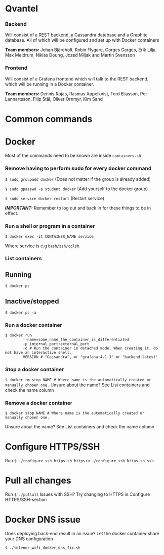 Qvantel
=======

### Backend

Will consist of a REST backend, a Cassandra database and a Graphite database. All of which will be configured and set up with Docker containers

**Team members:** Johan Bjäreholt, Robin Flygare, Gorges Gorges, Erik Lilja, Max Meldrum, Niklas Doung, Jozed Miljak and Martin Svensson

### Frontend

Will consist of a Grafana frontend which will talk to the REST backend, which will be running in a Docker container.

**Team members:** Dennis Rojas, Rasmus Appelkvist, Tord Eliasson, Per Lennartsson, Filip Stål, Oliver Örnmyr, Kim Sand

Common commands
======

# Docker
Most of the commands need to be known are inside `containers.sh`

### Remove having to perform sudo for every docker command
`$ sudo groupadd docker` (Does not matter if the group is already added)

`$ sudo gpasswd -a student docker` (Add yourself to the docker group)

`$ sudo service docker restart` (Restart service)

***IMPORTANT:*** Remember to log out and back in for these things to be in effect.

### Run a shell or program in a container
```
$ docker exec -it CONTAINER_NAME service
```
Where service is e.g `bash/zsh/cqlsh`.


### List containers
## Running
`$ docker ps`

## Inactive/stopped
`$ docker ps -a`

### Run a docker container
```
$ docker run
		--name=some_name_the_container_is_differentiated
		-p internal_port:external_port
		-d # Run the container in detached mode. When creating it, do not have an interactive shell.
		VERSION # "Cassandra", or "grafana:4.1.1" or "backend:latest"
```
### Stop a docker container
`$ docker rm stop NAME # Where name is the automatically created or manually chosen one.`
Unsure about the name? See List containers and check the name column

### Remove a docker container
`$ docker stop NAME # Where name is the automatically created or manually chosen one.`

Unsure about the name? See List containers and check the name column


Configure HTTPS/SSH
======

Run `$ ./configure_ssh_https.sh https` or `./configure_ssh_https.sh ssh`

Pull all changes
======
Run `$ ./pullall`
Issues with SSH? Try changing to HTTPS in Configure HTTPS/SSH-section

Docker DNS issue
======
Does deploying back-end result in an issue? Let the docker container share your DNS configuration

`$ ./telenor_wifi_docker_dns_fix.sh`
